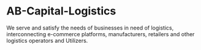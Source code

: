 # AB-Capital-Logistics
We serve and satisfy the needs of businesses in need of logistics, interconnecting e-commerce platforms, manufacturers, retailers and other logistics operators and Utilizers.

